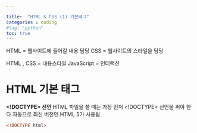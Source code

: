 ```yaml
---

title:  "HTML & CSS (1) 기본태그"
categories : coding
#tag: "python"
toc: true
---
```






HTML = 웹사이트에 들어갈 내용 담당
CSS = 웹사이트의 스타일을 담당

HTML , CSS = 내용스타일
JavaScript = 인터랙션

# HTML 기본 태그



**<!DOCTYPE> 선언**
HTML 파일을 쓸 때는 가장 먼저 <!DOCTYPE> 선언을 써야 한다
자동으로 최신 버전인 HTML 5가 사용됨

```html
<!DOCTYPE html>

```

**<title> 태그**
페이지의 제목은 <title> 태그에 써주면 된다

```html
<title>My First Website</title>

```

**<h1>~<h6> 태그**
페이지에 머리말 작성
h1이 가장 크고, h6이 가장 작다

```html
<h1>머리말 1</h1>
<h2>머리말 2</h2>
<h3>머리말 3</h3>
<h4>머리말 4</h4>
<h5>머리말 5</h5>
<h6>머리말 6</h6>

```

**<p> 태그**
페이지에 문단 작성

```html
<p>Lorem ipsum dolor sit amet, consectetur adipiscing elit, sed do eiusmod tempor incididunt ut labore et dolore magna aliqua.</p>
```

# HTML 굵기 및 강조 태그

**<b> 태그**
텍스트를 굵게 쓰고싶을때 <b>태그를 사용하면 된다

```html
Hello <b>World</b>!
```

**<i> 태그**
텍스트를 날려 쓰고싶을때 <i>태그를 사용하면 된다

```html
Hello <i>World</i>!
```

**<strong> 태그**
<b> 태그는 텍스트를 굵게 만드는 것이 목적이지만, 
<strong> 태그는 감싸고 있는 텍스트가 중요하다고 표시하는 것이 목적이다
(시각 장애인, 학습/인지 장애인, 노인, 다문화 가정의 웹 접근성을 지원해주는 목적)


```html
Hello <strong>World</strong>!
```

**<em> 태그**
<i> 태그는 그냥 시각적으로 날려쓰는 것이 목적이라면, 
<em> 태그는 강조하는 것이 목적이다


```html
Hello <em>World</em>!
```

# HTML 한글 안깨지기 위한 태그

**<meta charset="utf-8">**

어떤 브라우저든 한글을 지원하는 태그

utf-8 : 한글을 지원하는 대표적인 인코딩 방식

(종료태그 필요없음)
 

```html
<meta charset="utf-8">
```
